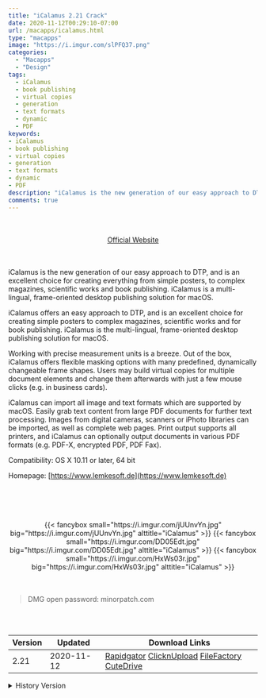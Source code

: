 ```yaml
---
title: "iCalamus 2.21 Crack"
date: 2020-11-12T00:29:10-07:00
url: /macapps/icalamus.html
type: "macapps"
image: "https://i.imgur.com/slPFQ37.png"
categories:
  - "Macapps"
  - "Design"
tags:
  - iCalamus
  - book publishing
  - virtual copies
  - generation
  - text formats
  - dynamic
  - PDF
keywords:
- iCalamus
- book publishing
- virtual copies
- generation
- text formats
- dynamic
- PDF
description: "iCalamus is the new generation of our easy approach to DTP, and is an excellent choice for creating everything from simple posters, to complex magazines, scientific works and book publishing"
comments: true
---
```


<br/>
<br/>
<center>
<a href="https://www.lemkesoft.de" target="blank"><div class="border border-blue-500 rounded-lg transition duration-500 
    ease-in-out w-48 text-lg text-blue-500 text-center px-2 hover:bg-blue-500 hover:text-white">
  Official Website 
</div></a>
</center>
<br/>
<br/>

iCalamus is the new generation of our easy approach to DTP, and is an excellent choice for creating everything from simple posters, to complex magazines, scientific works and book publishing. iCalamus is a multi-lingual, frame-oriented desktop publishing solution for macOS.

iCalamus offers an easy approach to DTP, and is an excellent choice for creating simple posters to complex magazines, scientific works and for book publishing. iCalamus is the multi-lingual, frame-oriented desktop publishing solution for macOS.



Working with precise measurement units is a breeze. Out of the box, iCalamus offers flexible masking options with many predefined, dynamically changeable frame shapes. Users may build virtual copies for multiple document elements and change them afterwards with just a few mouse clicks (e.g. in business cards).



iCalamus can import all image and text formats which are supported by macOS. Easily grab text content from large PDF documents for further text processing. Images from digital cameras, scanners or iPhoto libraries can be imported, as well as complete web pages. Print output supports all printers, and iCalamus can optionally output documents in various PDF formats (e.g. PDF-X, encrypted PDF, PDF Fax).



Compatibility: OS X 10.11 or later, 64 bit

Homepage: [https://www.lemkesoft.de](https://www.lemkesoft.de)

<br/>
<br/>
<script async src="https://pagead2.googlesyndication.com/pagead/js/adsbygoogle.js"></script>
<ins class="adsbygoogle"
     style="display:block; text-align:center;"
     data-ad-layout="in-article"
     data-ad-format="fluid"
     data-ad-client="ca-pub-8746275014476192"
     data-ad-slot="5144997159"></ins>
<script>
     (adsbygoogle = window.adsbygoogle || []).push({});
</script>
<br/>
<br/>


<center>
<div class="w-full grid grid-cols-3 flex gap-2">
{{< fancybox small="https://i.imgur.com/jUUnvYn.jpg" big="https://i.imgur.com/jUUnvYn.jpg" alttitle="iCalamus" >}}
{{< fancybox small="https://i.imgur.com/DD05Edt.jpg" big="https://i.imgur.com/DD05Edt.jpg" alttitle="iCalamus" >}}
{{< fancybox small="https://i.imgur.com/HxWs03r.jpg" big="https://i.imgur.com/HxWs03r.jpg" alttitle="iCalamus" >}}
</div>
</center>

<br/>
<br/>


> DMG open password: minorpatch.com

<br/>

<br/>
<div id="history_version" class="history_version">

| Version | Updated | Download Links |
| ---- | ---- | ---- |
| 2.21 | 2020-11-12 | [Rapidgator](https://ouo.io/E5GscX)   [ClicknUpload](https://ouo.io/2GKJw6)   [FileFactory](https://ouo.io/h3V759)   [CuteDrive](https://ouo.io/iWtqKl) |
<details>
<summary>History Version</summary>

| Version | Updated | Download Links |
| ---- | ---- | ---- |
| 2.20 | 2020-04-29 | [UsersCloud](https://ouo.io/69ugqCw)   [ClicknUpload](https://ouo.io/qd4Rzh)   [FileFactory](https://ouo.io/gqbssdq)   [CuteDrive](https://ouo.io/Z0ewrf) |
</details>

</div>

